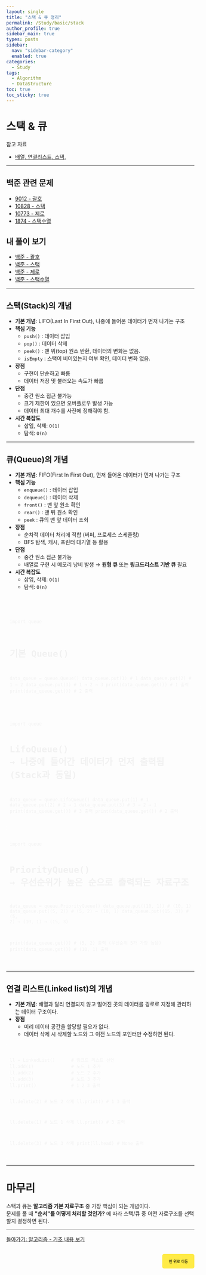 ```yaml
---
layout: single
title: "스택 & 큐 정리"
permalink: /Study/basic/stack
author_profile: true
sidebar_main: true
types: posts
sidebar:
  nav: "sidebar-category"
  enabled: true
categories:
  - Study
tags:
  - Algorithm
  - DataStructure
toc: true
toc_sticky: true
---
```


# 스택 & 큐
참고 자료

- [배열, 연결리스트, 스택, ](https://blog.naver.com/iodiness/223257378997)  

---

## 백준 관련 문제

- [9012 - 괄호](https://www.acmicpc.net/problem/9012)
- [10828 - 스택](https://www.acmicpc.net/problem/10828)
- [10773 - 제로](https://www.acmicpc.net/problem/10773)
- [1874 - 스택수열](https://www.acmicpc.net/problem/1874)

## 내 풀이 보기

- [백준 - 괄호](https://park-hoyeon.github.io/Study/algorithm/silver/9012/)
- [백준 - 스택](https://park-hoyeon.github.io/Study/algorithm/silver/10828/)
- [백준 - 제로](https://park-hoyeon.github.io/Study/algorithm/silver/10773/)
- [백준 - 스택수열](https://park-hoyeon.github.io/Study/algorithm/silver/1874/)  

---

## 스택(Stack)의 개념

- **기본 개념**: LIFO(Last In First Out), 나중에 들어온 데이터가 먼저 나가는 구조  
- **핵심 기능**
  - `push()` : 데이터 삽입  
  - `pop()` : 데이터 삭제  
  - `peek()` : 맨 위(top) 원소 반환, 데이터의 변화는 없음.
  - `isEmpty` : 스택이 비어있는지 여부 확인, 데이터 변화 없음.
- **장점**
  - 구현이 단순하고 빠름  
  - 데이터 저장 및 불러오는 속도가 빠름
- **단점**
  - 중간 원소 접근 불가능  
  - 크기 제한이 있으면 오버플로우 발생 가능
  - 데이터 최대 개수를 사전에 정해줘야 함.  
- **시간 복잡도**
  - 삽입, 삭제: `O(1)`  
  - 탐색: `O(n)`  

---

## 큐(Queue)의 개념

- **기본 개념**: FIFO(First In First Out), 먼저 들어온 데이터가 먼저 나가는 구조  
- **핵심 기능**
  - `enqueue()` : 데이터 삽입  
  - `dequeue()` : 데이터 삭제  
  - `front()` : 맨 앞 원소 확인  
  - `rear()` : 맨 뒤 원소 확인
  - `peek` : 큐의 맨 앞 데이터 조회
- **장점**
  - 순차적 데이터 처리에 적합 (버퍼, 프로세스 스케줄링)  
  - BFS 탐색, 캐시, 프린터 대기열 등 활용  
- **단점**
  - 중간 원소 접근 불가능  
  - 배열로 구현 시 메모리 낭비 발생 → **원형 큐** 또는 **링크드리스트 기반 큐** 필요  
- **시간 복잡도**
  - 삽입, 삭제: `O(1)`  
  - 탐색: `O(n)`  

<link rel="stylesheet" href="https://cdnjs.cloudflare.com/ajax/libs/highlight.js/11.8.0/styles/atom-one-dark.min.css">
<script src="https://cdnjs.cloudflare.com/ajax/libs/highlight.js/11.8.0/highlight.min.js"></script>
<script>hljs.highlightAll();</script>

<div style="padding:8px; border: 1px solid rgba(255, 255, 255, 0.2); border-radius:5px; background-color: rgba(255, 255, 255, 0.05); color: #f1f1f1; width: 100%; font-family: monospace;">
<pre><code class="python">

import queue

# 기본 Queue()
data_queue = queue.Queue()
data_queue.put(1)   # 1
data_queue.put(2)   # 1 → 2
data_queue.put(3)   # 1 → 2 → 3
print(data_queue.get())  # 1 출력
print(data_queue.get())  # 2 출력
</code></pre>
</div>


<link rel="stylesheet" href="https://cdnjs.cloudflare.com/ajax/libs/highlight.js/11.8.0/styles/atom-one-dark.min.css">
<script src="https://cdnjs.cloudflare.com/ajax/libs/highlight.js/11.8.0/highlight.min.js"></script>
<script>hljs.highlightAll();</script>

<div style="padding:8px; border: 1px solid rgba(255, 255, 255, 0.2); border-radius:5px; background-color: rgba(255, 255, 255, 0.05); color: #f1f1f1; width: 100%; font-family: monospace;">
<pre><code class="python">
import queue

# LifoQueue() → 나중에 들어간 데이터가 먼저 출력됨 (Stack과 동일)
data_queue = queue.LifoQueue()
data_queue.put(1)   # 1
data_queue.put(2)   # 2 → 1
data_queue.put(3)   # 3 → 2 → 1
print(data_queue.get())  # 3 출력
print(data_queue.get())  # 2 출력
</code></pre>
</div>


<link rel="stylesheet" href="https://cdnjs.cloudflare.com/ajax/libs/highlight.js/11.8.0/styles/atom-one-dark.min.css">
<script src="https://cdnjs.cloudflare.com/ajax/libs/highlight.js/11.8.0/highlight.min.js"></script>
<script>hljs.highlightAll();</script>

<div style="padding:8px; border: 1px solid rgba(255, 255, 255, 0.2); border-radius:5px; background-color: rgba(255, 255, 255, 0.05); color: #f1f1f1; width: 100%; font-family: monospace;">
<pre><code class="python">
import queue

# PriorityQueue() → 우선순위가 높은 순으로 출력되는 자료구조
data_queue = queue.PriorityQueue()
data_queue.put((10, 1))   # (10, 1)
data_queue.put((5, 2))    # (5, 2) → (10, 1)
data_queue.put((15, 3))   # (5, 2) → (10, 1) → (15, 3)

print(data_queue.get())   # (5, 2) 출력 (우선순위 5가 가장 높음)
print(data_queue.get())   # (10, 1) 출력
</code></pre>
</div>


---

## 연결 리스트(Linked list)의 개념

- **기본 개념**: 배열과 달리 연결되지 않고 떨어진 곳의 데이터를 경로로 지정해 관리하는 데이터 구조이다. 
- **장점**
  - 미리 데이터 공간을 할당할 필요가 없다.
  - 데이터 삭제 시 삭제할 노드와 그 이전 노드의 포인터만 수정하면 된다.

<link rel="stylesheet" href="https://cdnjs.cloudflare.com/ajax/libs/highlight.js/11.8.0/styles/atom-one-dark.min.css">
<script src="https://cdnjs.cloudflare.com/ajax/libs/highlight.js/11.8.0/highlight.min.js"></script>
<script>hljs.highlightAll();</script>

<div style="padding:8px; border: 1px solid rgba(255, 255, 255, 0.2); border-radius:5px; background-color: rgba(255, 255, 255, 0.05); color: #f1f1f1; width: 100%; font-family: monospace;">
<pre><code class="python">
ll = LinkedList()      # 링크드 리스트 선언
ll.add(1)              # 노드 1 추가
ll.add(2)              # 노드 2 추가
ll.add(3)              # 노드 3 추가
ll.print()             # 1 2 3 출력

ll.delete(2)           # 노드 2 삭제
ll.print()             # 1 3 출력

ll.delete(1)           # 노드 1 삭제
ll.print()             # 3 출력

ll.delete(3)           # 노드 3 삭제
print(ll.head)         # None 출력
</code></pre>
</div>

---

# 마무리

스택과 큐는 **알고리즘 기본 자료구조** 중 가장 핵심이 되는 개념이다. <br>
문제를 풀 때 **"순서"를 어떻게 처리할 것인가?** 에 따라 스택/큐 중 어떤 자료구조를 선택할지 결정하면 된다.

---

[돌아가기:  알고리즘 - 기초 내용 보기](https://park-hoyeon.github.io/Study/basic)   

<div style="text-align: right; margin-top: 30px;">
  <button onclick="scrollToTop()" style="
    padding: 10px 15px; 
    background-color: #FFEB46; 
    color: black; 
    border: 2px solid #FFEB46; 
    border-radius: 5px; 
    cursor: pointer; 
    font-size: 10px;">
    맨 위로 이동
  </button>
</div>

<script>
  function scrollToTop() {
    window.scrollTo({ top: 0, behavior: 'smooth' });
  }
</script>
